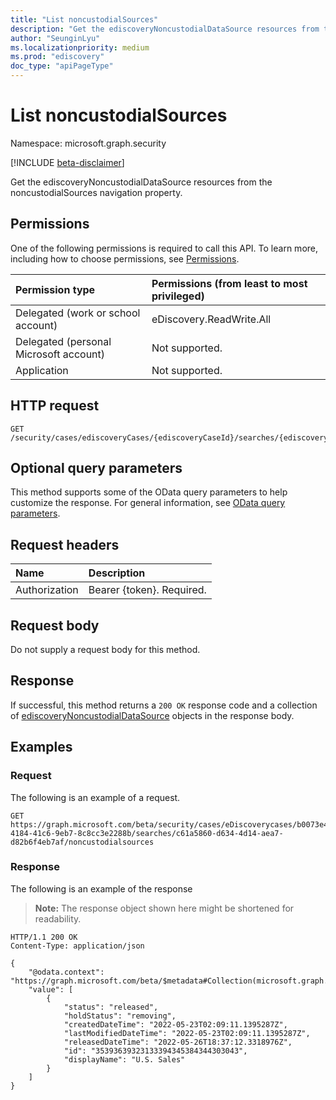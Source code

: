 ```yaml
---
title: "List noncustodialSources"
description: "Get the ediscoveryNoncustodialDataSource resources from the noncustodialSources navigation property."
author: "SeunginLyu"
ms.localizationpriority: medium
ms.prod: "ediscovery"
doc_type: "apiPageType"
---
```


# List noncustodialSources
Namespace: microsoft.graph.security

[!INCLUDE [beta-disclaimer](../../includes/beta-disclaimer.md)]

Get the ediscoveryNoncustodialDataSource resources from the noncustodialSources navigation property.

## Permissions
One of the following permissions is required to call this API. To learn more, including how to choose permissions, see [Permissions](/graph/permissions-reference).

|Permission type|Permissions (from least to most privileged)|
|:---|:---|
|Delegated (work or school account)|eDiscovery.ReadWrite.All|
|Delegated (personal Microsoft account)|Not supported.|
|Application|Not supported.|

## HTTP request

<!-- {
  "blockType": "ignored"
}
-->
``` http
GET /security/cases/ediscoveryCases/{ediscoveryCaseId}/searches/{ediscoverySearchId}/noncustodialSources
```

## Optional query parameters
This method supports some of the OData query parameters to help customize the response. For general information, see [OData query parameters](/graph/query-parameters).

## Request headers
|Name|Description|
|:---|:---|
|Authorization|Bearer {token}. Required.|

## Request body
Do not supply a request body for this method.

## Response

If successful, this method returns a `200 OK` response code and a collection of [ediscoveryNoncustodialDataSource](../resources/security-ediscoverynoncustodialdatasource.md) objects in the response body.

## Examples

### Request
The following is an example of a request.

<!-- {
  "blockType": "request",
  "name": "list_ediscoverynoncustodialdatasource"
}
-->
``` http
GET https://graph.microsoft.com/beta/security/cases/eDiscoverycases/b0073e4e-4184-41c6-9eb7-8c8cc3e2288b/searches/c61a5860-d634-4d14-aea7-d82b6f4eb7af/noncustodialsources
```



### Response
The following is an example of the response
>**Note:** The response object shown here might be shortened for readability.
<!-- {
  "blockType": "response",
  "truncated": true,
  "@odata.type": "Collection(microsoft.graph.security.ediscoveryNoncustodialDataSource)"
}
-->
``` http
HTTP/1.1 200 OK
Content-Type: application/json

{
    "@odata.context": "https://graph.microsoft.com/beta/$metadata#Collection(microsoft.graph.security.ediscoveryNoncustodialDataSource)",
    "value": [
        {
            "status": "released",
            "holdStatus": "removing",
            "createdDateTime": "2022-05-23T02:09:11.1395287Z",
            "lastModifiedDateTime": "2022-05-23T02:09:11.1395287Z",
            "releasedDateTime": "2022-05-26T18:37:12.3318976Z",
            "id": "35393639323133394345384344303043",
            "displayName": "U.S. Sales"
        }
    ]
}
```

